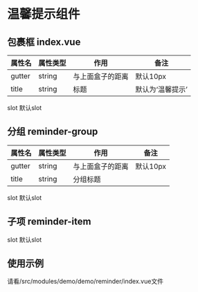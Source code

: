 # 温馨提示组件

## 包裹框 index.vue

| 属性名 | 属性类型 | 作用 | 备注 |
| --- | --- | --- | --- |
| gutter | string | 与上面盒子的距离 | 默认10px |
| title | string | 标题 | 默认为‘温馨提示’ |

slot 默认slot

## 分组 reminder-group

| 属性名 | 属性类型 | 作用 | 备注 |
| --- | --- | --- | --- |
| gutter | string | 与上面盒子的距离 | 默认10px |
| title | string | 分组标题 |  |


slot 默认slot

## 子项 reminder-item

slot 默认slot

## 使用示例
请看/src/modules/demo/demo/reminder/index.vue文件
